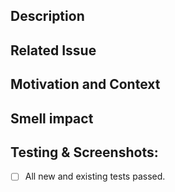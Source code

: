 ## Description
<!--- Describe your changes in detail -->

## Related Issue
<!--- This project only accepts pull requests related to open issues -->
<!--- Please link to the issue here: -->

## Motivation and Context
<!--- Why is this change required? What problem does it solve? -->
<!--- Describe the smell this addresses and the particular location the smell occurs -->
<!--- Provide a summary of the description in the issue, but don’t necessarily copy all the details over to the pull request. -->
<!--- Make sure to include enough information that people don’t have to click over the issue if they aren’t inclined. -->
<!--- You need to make sure the issue has the necessary detail. -->

## Smell impact
<!--- What smells does this reduce/eliminate? -->
<!--- What smells does this introduce/increase? -->
<!--- Were there old smells that you hadn’t noticed that this helps bring to your attention? -->

## Testing & Screenshots:
<!--- Screenshot of the code coverage report so we can track that over time. -->
<!--- Mention any new tests here as well. -->

- [ ] All new and existing tests passed.

